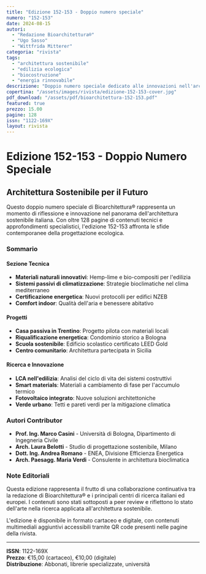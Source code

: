 ```yaml
---
title: "Edizione 152-153 - Doppio numero speciale"
numero: "152-153"
date: 2024-08-15
autori: 
  - "Redazione Bioarchitettura®"
  - "Ugo Sasso"
  - "Wittfrida Mitterer"
categoria: "rivista"
tags: 
  - "architettura sostenibile"
  - "edilizia ecologica"
  - "biocostruzione"
  - "energia rinnovabile"
descrizione: "Doppio numero speciale dedicato alle innovazioni nell'architettura sostenibile e ai materiali naturali per l'edilizia del futuro."
copertina: "/assets/images/rivista/edizione-152-153-cover.jpg"
pdf_download: "/assets/pdf/bioarchitettura-152-153.pdf"
featured: true
prezzo: 15.00
pagine: 128
issn: "1122-169X"
layout: rivista
---
```


# Edizione 152-153 - Doppio Numero Speciale

## Architettura Sostenibile per il Futuro

Questo doppio numero speciale di Bioarchitettura® rappresenta un momento di riflessione e innovazione nel panorama dell'architettura sostenibile italiana. Con oltre 128 pagine di contenuti tecnici e approfondimenti specialistici, l'edizione 152-153 affronta le sfide contemporanee della progettazione ecologica.

### Sommario

#### Sezione Tecnica
- **Materiali naturali innovativi**: Hemp-lime e bio-compositi per l'edilizia
- **Sistemi passivi di climatizzazione**: Strategie bioclimatiche nel clima mediterraneo
- **Certificazione energetica**: Nuovi protocolli per edifici NZEB
- **Comfort indoor**: Qualità dell'aria e benessere abitativo

#### Progetti
- **Casa passiva in Trentino**: Progetto pilota con materiali locali
- **Riqualificazione energetica**: Condominio storico a Bologna
- **Scuola sostenibile**: Edificio scolastico certificato LEED Gold
- **Centro comunitario**: Architettura partecipata in Sicilia

#### Ricerca e Innovazione
- **LCA nell'edilizia**: Analisi del ciclo di vita dei sistemi costruttivi
- **Smart materials**: Materiali a cambiamento di fase per l'accumulo termico
- **Fotovoltaico integrato**: Nuove soluzioni architettoniche
- **Verde urbano**: Tetti e pareti verdi per la mitigazione climatica

### Autori Contributor

- **Prof. Ing. Marco Casini** - Università di Bologna, Dipartimento di Ingegneria Civile
- **Arch. Laura Belotti** - Studio di progettazione sostenibile, Milano
- **Dott. Ing. Andrea Romano** - ENEA, Divisione Efficienza Energetica
- **Arch. Paesagg. Maria Verdi** - Consulente in architettura bioclimatica

### Note Editoriali

Questa edizione rappresenta il frutto di una collaborazione continuativa tra la redazione di Bioarchitettura® e i principali centri di ricerca italiani ed europei. I contenuti sono stati sottoposti a peer review e riflettono lo stato dell'arte nella ricerca applicata all'architettura sostenibile.

L'edizione è disponibile in formato cartaceo e digitale, con contenuti multimediali aggiuntivi accessibili tramite QR code presenti nelle pagine della rivista.

---

**ISSN**: 1122-169X  
**Prezzo**: €15,00 (cartaceo), €10,00 (digitale)  
**Distribuzione**: Abbonati, librerie specializzate, università